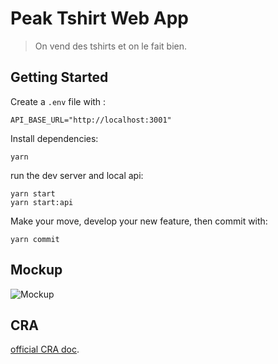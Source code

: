 # Peak Tshirt Web App

> On vend des tshirts et on le fait bien.

## Getting Started

Create a `.env` file with :

```
API_BASE_URL="http://localhost:3001"
```

Install dependencies:

```shell
yarn
```

run the dev server and local api:

```shell
yarn start
yarn start:api
```

Make your move, develop your new feature, then commit with:

```shell
yarn commit
```

## Mockup

![Mockup](./docs/mockup.png)

## CRA

[official CRA doc](./docs/CRA.md).
